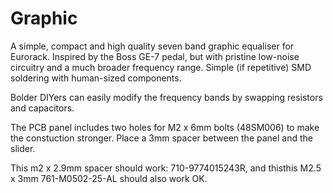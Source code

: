 # Graphic

A simple, compact and high quality seven band graphic equaliser for Eurorack. Inspired by the Boss GE-7 pedal, but with pristine low-noise circuitry and a much broader frequency range. Simple (if repetitive) SMD soldering with human-sized components. 

Bolder DIYers can easily modify the frequency bands by swapping resistors and capacitors. 

The PCB panel includes two holes for M2 x 6mm bolts (48SM006) to make the constuction stronger. Place a 3mm spacer between the panel and the slider. 

This m2 x 2.9mm spacer should work: 710-9774015243R, and thisthis M2.5 x 3mm 761-M0502-25-AL should also work OK. 


